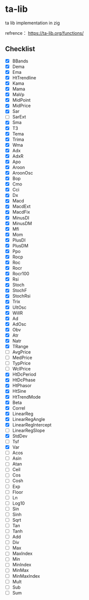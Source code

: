 # ta-lib
ta lib implementation in zig

refrence： https://ta-lib.org/functions/

## Checklist

- [x] BBands
- [x] Dema
- [x] Ema
- [x] HtTrendline
- [x] Kama
- [x] Mama
- [x] MaVp
- [x] MidPoint
- [x] MidPrice
- [x] Sar
- [ ] SarExt
- [x] Sma
- [x] T3
- [x] Tema
- [x] Trima
- [x] Wma
- [x] Adx
- [x] AdxR
- [x] Apo
- [x] Aroon
- [x] AroonOsc
- [x] Bop
- [x] Cmo
- [x] Cci
- [x] Dx
- [x] Macd
- [x] MacdExt
- [x] MacdFix
- [x] MinusDI
- [x] MinusDM
- [x] Mfi
- [x] Mom
- [x] PlusDI
- [x] PlusDM
- [x] Ppo
- [x] Rocp
- [x] Roc
- [x] Rocr
- [x] Rocr100
- [x] Rsi
- [x] Stoch
- [x] StochF
- [x] StochRsi
- [x] Trix
- [x] UltOsc
- [x] WillR
- [x] Ad
- [x] AdOsc
- [x] Obv
- [x] Atr
- [x] Natr
- [x] TRange
- [ ] AvgPrice
- [ ] MedPrice
- [ ] TypPrice
- [ ] WclPrice
- [x] HtDcPeriod
- [x] HtDcPhase
- [x] HtPhasor
- [x] HtSine
- [x] HtTrendMode
- [x] Beta
- [x] Correl
- [x] LinearReg
- [x] LinearRegAngle
- [x] LinearRegIntercept
- [ ] LinearRegSlope
- [x] StdDev
- [ ] Tsf
- [x] Var
- [ ] Acos
- [ ] Asin
- [ ] Atan
- [ ] Ceil
- [ ] Cos
- [ ] Cosh
- [ ] Exp
- [ ] Floor
- [ ] Ln
- [ ] Log10
- [ ] Sin
- [ ] Sinh
- [ ] Sqrt
- [ ] Tan
- [ ] Tanh
- [ ] Add
- [ ] Div
- [ ] Max
- [ ] MaxIndex
- [ ] Min
- [ ] MinIndex
- [ ] MinMax
- [ ] MinMaxIndex
- [ ] Mult
- [ ] Sub
- [ ] Sum